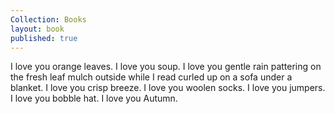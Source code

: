 ```yaml
---
Collection: Books
layout: book
published: true
---
```

I love you orange leaves. I love you soup. I love you gentle rain pattering on the fresh leaf mulch outside while I read curled up on a sofa under a blanket. I love you crisp breeze. I love you woolen socks. I love you jumpers. I love you bobble hat. I love you Autumn.
